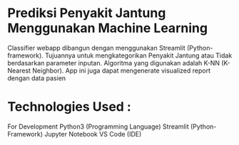 # Prediksi Penyakit Jantung Menggunakan Machine Learning
Classifier webapp dibangun dengan menggunakan Streamlit (Python-framework). Tujuannya untuk mengkategorikan Penyakit Jantung atau Tidak berdasarkan parameter inputan. Algoritma yang digunakan adalah K-NN (K-Nearest Neighbor). App ini juga dapat mengenerate visualized report dengan data pasien

# Technologies Used :
For Development
Python3 (Programming Language)
Streamlit (Python-Framework)
Jupyter Notebook
VS Code (IDE)
